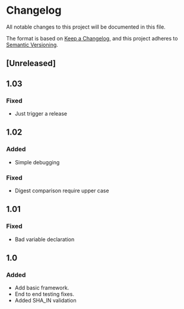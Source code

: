 # Changelog
All notable changes to this project will be documented in this file.

The format is based on [Keep a Changelog](https://keepachangelog.com/en/1.0.0/),
and this project adheres to [Semantic Versioning](https://semver.org/spec/v2.0.0.html).

## [Unreleased]

## 1.03

### Fixed
- Just trigger a release

## 1.02

### Added
- Simple debugging

### Fixed
- Digest comparison require upper case

## 1.01

### Fixed
- Bad variable declaration

## 1.0

### Added
- Add basic framework.
- End to end testing fixes.
- Added SHA_IN validation
